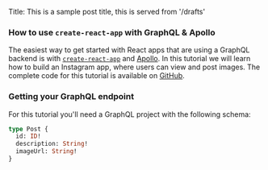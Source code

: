 Title: This is a sample post title, this is served from '/drafts'

### How to use `create-react-app` with GraphQL & Apollo

The easiest way to get started with React apps that are using a GraphQL backend is with [`create-react-app`](https://github.com/facebookincubator/create-react-app) and [Apollo](http://dev.apollodata.com/).
In this tutorial we will learn how to build an Instagram app, where users can view and post images. The complete code for this tutorial is available on [GitHub](https://github.com/graphcool-examples/react-graphql/tree/master/quickstart-with-apollo).

### Getting your GraphQL endpoint

For this tutorial you'll need a GraphQL project with the following schema:

```graphql
type Post {
  id: ID!
  description: String!
  imageUrl: String!
}
```

